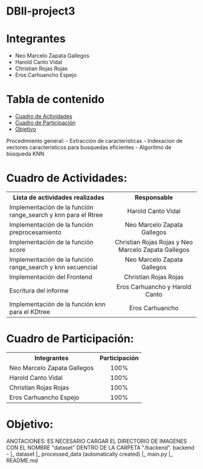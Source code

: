 # DBII-project3
# **Integrantes**
* Neo Marcelo Zapata Gallegos
* Harold Canto Vidal
* Christian Rojas Rojas
* Eros Carhuancho Espejo

# Tabla de contenido
- [Cuadro de Actividades](#Cuadro-de-Actividades)
- [Cuadro de Participación](#Cuadro-de-Participación)
- [Objetivo](#Objetivo)


Procedimiento general:
    - Extracción de caracteristicas
    - Indexacion de vectores caracteristicos para busquedas eficientes
    - Algoritmo de búsqueda KNN
    
    
# Cuadro de Actividades:

<table>
  <tbody>
    <tr>
      <th>Lista de actividades realizadas</th>
      <th align="center">Responsable</th>
    </tr>
    <tr>
      <td>Implementación de la función range_search y knn para el Rtree </td>
      <td align="center">Harold Canto Vidal</td>
    </tr>
    <tr>
      <td>Implementación de la función preprocesamiento</td>
      <td align="center">Neo Marcelo Zapata Gallegos</td>
    </tr>
    <tr>
      <td>Implementación de la función score</td>
      <td align="center">Christian Rojas Rojas y Neo Marcelo Zapata Gallegos</td>
    </tr>
    <tr>
      <td>Implementación de la función range_search y knn secuencial</td>
      <td align="center">Neo Marcelo Zapata Gallegos</td>
    </tr>
    <tr>
      <td>Implementación del Frontend</td>
      <td align="center">Christian Rojas Rojas</td>
    </tr>
    <tr>
      <td>Escritura del informe</td>
      <td align="center">Eros Carhuancho y Harold Canto</td>
    </tr>
    <tr>
      <td>Implementación de la función knn para el KDtree </td>
      <td align="center">Eros Carhuancho</td>
    </tr>
  </tbody>
</table>

# Cuadro de Participación:

<table>
  <tbody>
    <tr>
      <th>Integrantes</th>
      <th align="center">Participación</th>
    </tr>
    <tr>
      <td>Neo Marcelo Zapata Gallegos</td>
      <td align="center">100%</td>
    </tr>
    <tr>
      <td>Harold Canto Vidal</td>
      <td align="center">100%</td>
    </tr>
    <tr>
      <td>Christian Rojas Rojas</td>
      <td align="center">100%</td>
    </tr>
    <tr>
      <td>Eros Carhuancho Espejo</td>
      <td align="center">100%</td>
    </tr>
  </tbody>
</table>


# Objetivo:



ANOTACIONES:
    ES NECESARIO CARGAR EL DIRECTORIO DE IMAGENES CON EL NOMBRE "dataset" DENTRO DE LA CARPETA "/backend".
    backend -
             |_ dataset
             |_ processed_data (automatically created)
             |_ main.py
             |_ README.md
